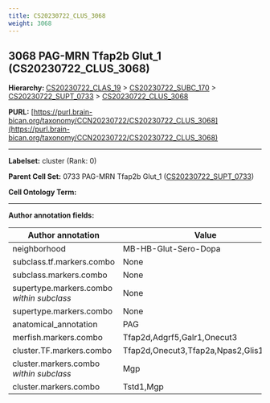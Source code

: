 ```yaml
---
title: CS20230722_CLUS_3068
weight: 3068
---
```

## 3068 PAG-MRN Tfap2b Glut_1 (CS20230722_CLUS_3068)
<b>Hierarchy: </b>
[CS20230722_CLAS_19](../CS20230722_CLAS_19) >
[CS20230722_SUBC_170](../CS20230722_SUBC_170) >
[CS20230722_SUPT_0733](../CS20230722_SUPT_0733) >
[CS20230722_CLUS_3068](../CS20230722_CLUS_3068)

**PURL:** [https://purl.brain-bican.org/taxonomy/CCN20230722/CS20230722_CLUS_3068](https://purl.brain-bican.org/taxonomy/CCN20230722/CS20230722_CLUS_3068)

---


**Labelset:** cluster (Rank: 0)

**Parent Cell Set:** 0733 PAG-MRN Tfap2b Glut_1 ([CS20230722_SUPT_0733](../CS20230722_SUPT_0733))



**Cell Ontology Term:** 

[MARKER GENES.]: #


---

[TRANSFERRED ANNOTATIONS.]: #


[AUTHOR ANNOTATION FIELDS.]: #


**Author annotation fields:**

| Author annotation | Value |
|-------------------|-------|
|neighborhood|MB-HB-Glut-Sero-Dopa|
|subclass.tf.markers.combo|None|
|subclass.markers.combo|None|
|supertype.markers.combo _within subclass_|None|
|supertype.markers.combo|None|
|anatomical_annotation|PAG|
|merfish.markers.combo|Tfap2d,Adgrf5,Galr1,Onecut3|
|cluster.TF.markers.combo|Tfap2d,Onecut3,Tfap2a,Npas2,Glis1,Zfhx4|
|cluster.markers.combo _within subclass_|Mgp|
|cluster.markers.combo|Tstd1,Mgp|
